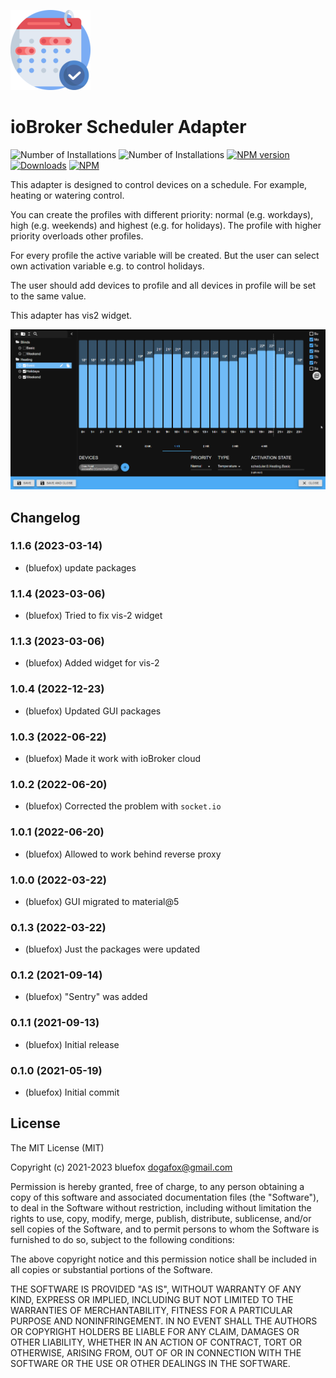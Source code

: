 ![Logo](admin/scheduler.png)
# ioBroker Scheduler Adapter

![Number of Installations](http://iobroker.live/badges/scheduler-installed.svg) ![Number of Installations](http://iobroker.live/badges/scheduler-stable.svg) [![NPM version](http://img.shields.io/npm/v/iobroker.scheduler.svg)](https://www.npmjs.com/package/iobroker.scheduler)
[![Downloads](https://img.shields.io/npm/dm/iobroker.scheduler.svg)](https://www.npmjs.com/package/iobroker.scheduler)
[![NPM](https://nodei.co/npm/iobroker.scheduler.png?downloads=true)](https://nodei.co/npm/iobroker.scheduler/)

This adapter is designed to control devices on a schedule. For example, heating or watering control.

You can create the profiles with different priority: normal (e.g. workdays), high (e.g. weekends) and highest (e.g. for holidays).
The profile with higher priority overloads other profiles.

For every profile the active variable will be created. But the user can select own activation variable e.g. to control holidays. 

The user should add devices to profile and all devices in profile will be set to the same value.

This adapter has vis2 widget.

![Screenshot](img/scheduler.png)

<!--
	Placeholder for the next version (at the beginning of the line):
	### **WORK IN PROGRESS**
-->

## Changelog
### 1.1.6 (2023-03-14)
* (bluefox) update packages

### 1.1.4 (2023-03-06)
* (bluefox) Tried to fix vis-2 widget

### 1.1.3 (2023-03-06)
* (bluefox) Added widget for vis-2

### 1.0.4 (2022-12-23)
* (bluefox) Updated GUI packages

### 1.0.3 (2022-06-22)
* (bluefox) Made it work with ioBroker cloud

### 1.0.2 (2022-06-20)
* (bluefox) Corrected the problem with `socket.io`

### 1.0.1 (2022-06-20)
* (bluefox) Allowed to work behind reverse proxy

### 1.0.0 (2022-03-22)
* (bluefox) GUI migrated to material@5

### 0.1.3 (2022-03-22)
* (bluefox) Just the packages were updated

### 0.1.2 (2021-09-14)
* (bluefox) "Sentry" was added

### 0.1.1 (2021-09-13)
* (bluefox) Initial release

### 0.1.0 (2021-05-19)
* (bluefox) Initial commit

## License
The MIT License (MIT)

Copyright (c) 2021-2023 bluefox <dogafox@gmail.com>

Permission is hereby granted, free of charge, to any person obtaining a copy
of this software and associated documentation files (the "Software"), to deal
in the Software without restriction, including without limitation the rights
to use, copy, modify, merge, publish, distribute, sublicense, and/or sell
copies of the Software, and to permit persons to whom the Software is
furnished to do so, subject to the following conditions:

The above copyright notice and this permission notice shall be included in all
copies or substantial portions of the Software.

THE SOFTWARE IS PROVIDED "AS IS", WITHOUT WARRANTY OF ANY KIND, EXPRESS OR
IMPLIED, INCLUDING BUT NOT LIMITED TO THE WARRANTIES OF MERCHANTABILITY,
FITNESS FOR A PARTICULAR PURPOSE AND NONINFRINGEMENT. IN NO EVENT SHALL THE
AUTHORS OR COPYRIGHT HOLDERS BE LIABLE FOR ANY CLAIM, DAMAGES OR OTHER
LIABILITY, WHETHER IN AN ACTION OF CONTRACT, TORT OR OTHERWISE, ARISING FROM,
OUT OF OR IN CONNECTION WITH THE SOFTWARE OR THE USE OR OTHER DEALINGS IN THE
SOFTWARE.
